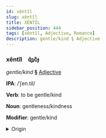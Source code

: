 ```yaml
---
id: xêntîl
slug: xêntîl
title: XÊNTÎL
sidebar_position: 444
tags: [xêntîl, Adjective, Romance]
description: gentle/kind § Adjective
---
```


### xêntîl&emsp;<span kind="abugida">ɋ̃ʇc͊ɟ</span>

*gentle/kind* **§** [Adjective](../../tags/Adjective)

**IPA**: /ˈʃen.til/

**Verb**: to be gentle/kind

**Noun**: gentleness/kindness

**Modifier**: gentle/kind

<details>
    <summary>Origin</summary>
    Portuguese gentil [ʒẽˈtiɫ]<br/>
    <em>Romance Language Family</em>
</details>